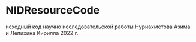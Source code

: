 # NIDResourceCode
исходный код научно исследовательской работы Нуриахметова Азима и Лепихина Кирилла 2022 г.
